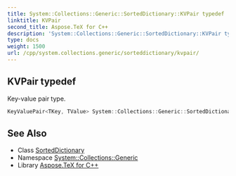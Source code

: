 ```yaml
---
title: System::Collections::Generic::SortedDictionary::KVPair typedef
linktitle: KVPair
second_title: Aspose.TeX for C++
description: 'System::Collections::Generic::SortedDictionary::KVPair typedef. Key-value pair type in C++.'
type: docs
weight: 1500
url: /cpp/system.collections.generic/sorteddictionary/kvpair/
---
```

## KVPair typedef


Key-value pair type.

```cpp
KeyValuePair<TKey, TValue> System::Collections::Generic::SortedDictionary< TKey, TValue >::KVPair
```

## See Also

* Class [SortedDictionary](../)
* Namespace [System::Collections::Generic](../../)
* Library [Aspose.TeX for C++](../../../)
